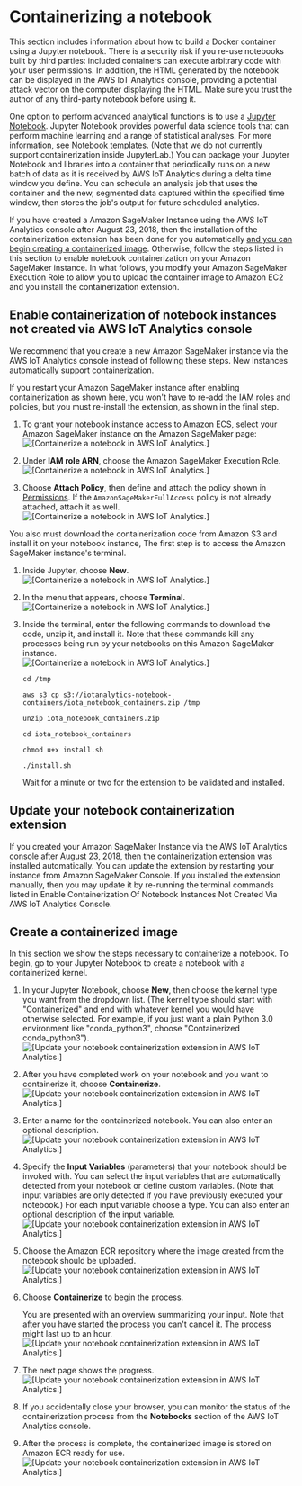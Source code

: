 # Containerizing a notebook<a name="automate-containerize"></a>

This section includes information about how to build a Docker container using a Jupyter notebook\. There is a security risk if you re\-use notebooks built by third parties: included containers can execute arbitrary code with your user permissions\. In addition, the HTML generated by the notebook can be displayed in the AWS IoT Analytics console, providing a potential attack vector on the computer displaying the HTML\. Make sure you trust the author of any third\-party notebook before using it\.

One option to perform advanced analytical functions is to use a [Jupyter Notebook](https://jupyter.org/)\. Jupyter Notebook provides powerful data science tools that can perform machine learning and a range of statistical analyses\. For more information, see [Notebook templates](https://docs.aws.amazon.com/iotanalytics/latest/userguide/quickstart.html#aws-iot-analytics-notebook-templates)\. \(Note that we do not currently support containerization inside JupyterLab\.\) You can package your Jupyter Notebook and libraries into a container that periodically runs on a new batch of data as it is received by AWS IoT Analytics during a delta time window you define\. You can schedule an analysis job that uses the container and the new, segmented data captured within the specified time window, then stores the job's output for future scheduled analytics\. 

If you have created a Amazon SageMaker Instance using the AWS IoT Analytics console after August 23, 2018, then the installation of the containerization extension has been done for you automatically [and you can begin creating a containerized image](https://docs.aws.amazon.com/iotanalytics/latest/userguide/automate.html#aws-iot-analytics-automate-containerized-image)\. Otherwise, follow the steps listed in this section to enable notebook containerization on your Amazon SageMaker instance\. In what follows, you modify your Amazon SageMaker Execution Role to allow you to upload the container image to Amazon EC2 and you install the containerization extension\.

## Enable containerization of notebook instances not created via AWS IoT Analytics console<a name="automate-containerize-notebook"></a>

We recommend that you create a new Amazon SageMaker instance via the AWS IoT Analytics console instead of following these steps\. New instances automatically support containerization\.

If you restart your Amazon SageMaker instance after enabling containerization as shown here, you won't have to re\-add the IAM roles and policies, but you must re\-install the extension, as shown in the final step\.

1. To grant your notebook instance access to Amazon ECS, select your Amazon SageMaker instance on the Amazon SageMaker page:   
![\[Containerize a notebook in AWS IoT Analytics.\]](http://docs.aws.amazon.com/iotanalytics/latest/userguide/images/containerize01.png)

1. Under **IAM role ARN**, choose the Amazon SageMaker Execution Role\.  
![\[Containerize a notebook in AWS IoT Analytics.\]](http://docs.aws.amazon.com/iotanalytics/latest/userguide/images/containerize02.png)

1. Choose **Attach Policy**, then define and attach the policy shown in [Permissions](https://docs.aws.amazon.com/iotanalytics/latest/userguide/automate.html#aws-iot-analytics-automate-permissions)\. If the `AmazonSageMakerFullAccess` policy is not already attached, attach it as well\.  
![\[Containerize a notebook in AWS IoT Analytics.\]](http://docs.aws.amazon.com/iotanalytics/latest/userguide/images/containerize03.png)

You also must download the containerization code from Amazon S3 and install it on your notebook instance, The first step is to access the Amazon SageMaker instance's terminal\.

1. Inside Jupyter, choose **New**\.  
![\[Containerize a notebook in AWS IoT Analytics.\]](http://docs.aws.amazon.com/iotanalytics/latest/userguide/images/containerize04.png)

1. In the menu that appears, choose **Terminal**\.  
![\[Containerize a notebook in AWS IoT Analytics.\]](http://docs.aws.amazon.com/iotanalytics/latest/userguide/images/containerize05.png)

1. Inside the terminal, enter the following commands to download the code, unzip it, and install it\. Note that these commands kill any processes being run by your notebooks on this Amazon SageMaker instance\.  
![\[Containerize a notebook in AWS IoT Analytics.\]](http://docs.aws.amazon.com/iotanalytics/latest/userguide/images/containerize06.png)

   ```
   cd /tmp
   
   aws s3 cp s3://iotanalytics-notebook-containers/iota_notebook_containers.zip /tmp
   
   unzip iota_notebook_containers.zip
   
   cd iota_notebook_containers
   
   chmod u+x install.sh
   
   ./install.sh
   ```

   Wait for a minute or two for the extension to be validated and installed\. 

## Update your notebook containerization extension<a name="automate-update-notebook"></a>

If you created your Amazon SageMaker Instance via the AWS IoT Analytics console after August 23, 2018, then the containerization extension was installed automatically\. You can update the extension by restarting your instance from Amazon SageMaker Console\. If you installed the extension manually, then you may update it by re\-running the terminal commands listed in Enable Containerization Of Notebook Instances Not Created Via AWS IoT Analytics Console\. 

## Create a containerized image<a name="automate-update-notebook-image"></a>

In this section we show the steps necessary to containerize a notebook\. To begin, go to your Jupyter Notebook to create a notebook with a containerized kernel\.

1. In your Jupyter Notebook, choose **New**, then choose the kernel type you want from the dropdown list\. \(The kernel type should start with "Containerized" and end with whatever kernel you would have otherwise selected\. For example, if you just want a plain Python 3\.0 environment like "conda\_python3", choose "Containerized conda\_python3"\)\.  
![\[Update your notebook containerization extension in AWS IoT Analytics.\]](http://docs.aws.amazon.com/iotanalytics/latest/userguide/images/containerize07.png)

1. After you have completed work on your notebook and you want to containerize it, choose **Containerize**\.  
![\[Update your notebook containerization extension in AWS IoT Analytics.\]](http://docs.aws.amazon.com/iotanalytics/latest/userguide/images/containerize08.png)

1. Enter a name for the containerized notebook\. You can also enter an optional description\.  
![\[Update your notebook containerization extension in AWS IoT Analytics.\]](http://docs.aws.amazon.com/iotanalytics/latest/userguide/images/containerize09.png)

1. Specify the **Input Variables** \(parameters\) that your notebook should be invoked with\. You can select the input variables that are automatically detected from your notebook or define custom variables\. \(Note that input variables are only detected if you have previously executed your notebook\.\) For each input variable choose a type\. You can also enter an optional description of the input variable\.  
![\[Update your notebook containerization extension in AWS IoT Analytics.\]](http://docs.aws.amazon.com/iotanalytics/latest/userguide/images/containerize10.png)

1. Choose the Amazon ECR repository where the image created from the notebook should be uploaded\.  
![\[Update your notebook containerization extension in AWS IoT Analytics.\]](http://docs.aws.amazon.com/iotanalytics/latest/userguide/images/containerize11.png)

1. Choose **Containerize** to begin the process\. 

   You are presented with an overview summarizing your input\. Note that after you have started the process you can't cancel it\. The process might last up to an hour\.  
![\[Update your notebook containerization extension in AWS IoT Analytics.\]](http://docs.aws.amazon.com/iotanalytics/latest/userguide/images/containerize12.png)

1. The next page shows the progress\.  
![\[Update your notebook containerization extension in AWS IoT Analytics.\]](http://docs.aws.amazon.com/iotanalytics/latest/userguide/images/containerize13.png)

1. If you accidentally close your browser, you can monitor the status of the containerization process from the **Notebooks** section of the AWS IoT Analytics console\.

1. After the process is complete, the containerized image is stored on Amazon ECR ready for use\.  
![\[Update your notebook containerization extension in AWS IoT Analytics.\]](http://docs.aws.amazon.com/iotanalytics/latest/userguide/images/containerize14.png)